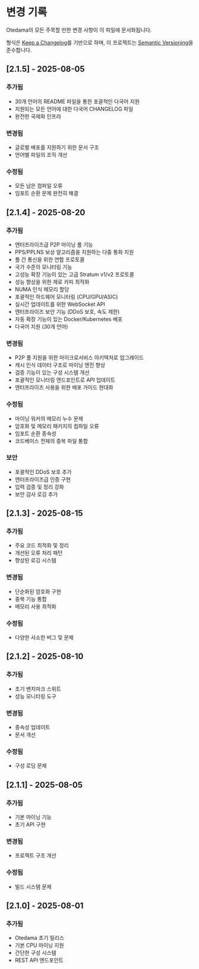 # 변경 기록

Otedama의 모든 주목할 만한 변경 사항이 이 파일에 문서화됩니다.

형식은 [Keep a Changelog](https://keepachangelog.com/ko/1.0.0/)를 기반으로 하며,
이 프로젝트는 [Semantic Versioning](https://semver.org/lang/ko/)을 준수합니다.

## [2.1.5] - 2025-08-05

### 추가됨
- 30개 언어의 README 파일을 통한 포괄적인 다국어 지원
- 지원되는 모든 언어에 대한 다국어 CHANGELOG 파일
- 완전한 국제화 인프라

### 변경됨
- 글로벌 배포를 지원하기 위한 문서 구조
- 언어별 파일의 조직 개선

### 수정됨
- 모든 남은 컴파일 오류
- 임포트 순환 문제 완전히 해결

## [2.1.4] - 2025-08-20

### 추가됨
- 엔터프라이즈급 P2P 마이닝 풀 기능
- PPS/PPLNS 보상 알고리즘을 지원하는 다중 통화 지원
- 풀 간 통신을 위한 연합 프로토콜
- 국가 수준의 모니터링 기능
- 고성능 확장 기능이 있는 고급 Stratum v1/v2 프로토콜
- 성능 향상을 위한 제로 카피 최적화
- NUMA 인식 메모리 할당
- 포괄적인 하드웨어 모니터링 (CPU/GPU/ASIC)
- 실시간 업데이트를 위한 WebSocket API
- 엔터프라이즈 보안 기능 (DDoS 보호, 속도 제한)
- 자동 확장 기능이 있는 Docker/Kubernetes 배포
- 다국어 지원 (30개 언어)

### 변경됨
- P2P 풀 지원을 위한 마이크로서비스 아키텍처로 업그레이드
- 캐시 인식 데이터 구조로 마이닝 엔진 향상
- 검증 기능이 있는 구성 시스템 개선
- 포괄적인 모니터링 엔드포인트로 API 업데이트
- 엔터프라이즈 사용을 위한 배포 가이드 현대화

### 수정됨
- 마이닝 워커의 메모리 누수 문제
- 암호화 및 메모리 패키지의 컴파일 오류
- 임포트 순환 종속성
- 코드베이스 전체의 중복 파일 통합

### 보안
- 포괄적인 DDoS 보호 추가
- 엔터프라이즈급 인증 구현
- 입력 검증 및 정리 강화
- 보안 감사 로깅 추가

## [2.1.3] - 2025-08-15

### 추가됨
- 주요 코드 최적화 및 정리
- 개선된 오류 처리 패턴
- 향상된 로깅 시스템

### 변경됨
- 단순화된 암호화 구현
- 중복 기능 통합
- 메모리 사용 최적화

### 수정됨
- 다양한 사소한 버그 및 문제

## [2.1.2] - 2025-08-10

### 추가됨
- 초기 벤치마크 스위트
- 성능 모니터링 도구

### 변경됨
- 종속성 업데이트
- 문서 개선

### 수정됨
- 구성 로딩 문제

## [2.1.1] - 2025-08-05

### 추가됨
- 기본 마이닝 기능
- 초기 API 구현

### 변경됨
- 프로젝트 구조 개선

### 수정됨
- 빌드 시스템 문제

## [2.1.0] - 2025-08-01

### 추가됨
- Otedama 초기 릴리스
- 기본 CPU 마이닝 지원
- 간단한 구성 시스템
- REST API 엔드포인트